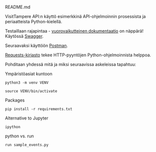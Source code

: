 README.md

VisitTampere API:n käyttö esimerkkinä API-ohjelmoinnin prosessista ja periaatteista Python-kielellä.

Testaillaan rajapintaa - [vuorovaikutteinen dokumentaatio](https://visittampere.fi/api-docs/) on näppärä! Käytössä [Swagger](https://swagger.io/).

Seuraavaksi käyttöön [Postman](https://www.getpostman.com/).

[Requests-kirjasto](https://tutorialedge.net/python/python-http-requests-tutorial/) tekee HTTP-pyyntöjen Python-ohjelmoinnista helppoa.

Pohditaan yhdessä mitä ja miksi seuraavissa askeleissa tapahtuu:

Ympäristöasiat kuntoon

	python3 -m venv VENV
	
	source VENV/bin/activate

Packages

    pip install -r requirements.txt

Alternative to Jupyter

    ipython

python vs. run

    run sample_events.py
